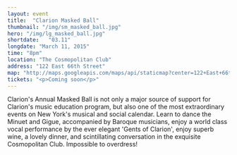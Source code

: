 ```yaml
---
layout: event
title:  "Clarion Masked Ball"
thumbnail: "/img/sm_masked_ball.jpg"
hero: "/img/lg_masked_ball.jpg"
shortdate:   "03.11"
longdate: "March 11, 2015"
time: "8pm"
location: "The Cosmopolitan Club"
address: "122 East 66th Street"
map: "http://maps.googleapis.com/maps/api/staticmap?center=122+East+66th+Street+New York,+NY&zoom=16&size=700x300&visual_refresh=true&maptype=roadmap&markers=color:green%7Clabel:A%7C40.7667023,-73.9655659&sensor=false"
tickets: "<p>Coming soon</p>"
---
```


Clarion's Annual Masked Ball is not only a major source of support for Clarion's music education program, but also one of the most extraordinary events on New York's musical and social calendar. Learn to dance the Minuet and Gigue, accompanied by Baroque musicians, enjoy a world class vocal performance by the ever elegant 'Gents of Clarion', enjoy superb wine, a lovely dinner, and scintillating conversation in the exquisite Cosmopolitan Club.  Impossible to overdress!
